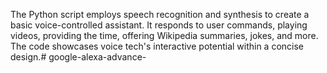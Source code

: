 The Python script employs speech recognition and synthesis to create a basic voice-controlled assistant. 
It responds to user commands, playing videos, providing the time, offering Wikipedia summaries, jokes, and more. 
The code showcases voice tech's interactive potential within a concise design.# google-alexa-advance-
